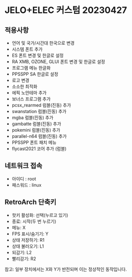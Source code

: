 # JELO+ELEC 커스텀 20230427

## 적용사항
 - 언어 및 국가/시간대 한국으로 변경
 - 시스템 폰트 추가
 - ES 폰트 변경 및 한글로 설정
 - RA XMB, OZONE, GLUI 폰트 변경 및 한글로 설정
 - 프로그램 메뉴 한글화
 - PPSSPP SA 한글로 설정
 - 로고 변경
 - 소소한 최적화
 - 에픽 노안테마 추가
 - 보너스 프로그램 추가
 - pcsx_rearmed 럼블(진동) 추가
 - swanstation 럼블(진동) 추가
 - mgba 럼블(진동) 추가
 - gambatte 럼블(진동) 추가
 - pokemini 럼블(진동) 추가
 - parallel-n64 럼블(진동) 추가
 - PPSSPP 폰트 패치 메뉴
 - flycast2021 코어 추가 (럼블)

## 네트워크 접속
 - 아이디 : root
 - 패스워드 : linux


## RetroArch 단축키
 - 핫키 활성화: 선택(누르고 있기)
 - 종료: 시작(두 번 누르기)
 - 메뉴: X
 - FPS 표시/숨기기: Y
 - 상태 저장하기: R1
 - 상태 불러오기: L1
 - 되감기: L2
 - 빨리감기: R2

참고: 일부 장치에서는 X와 Y가 반전되며 이는 정상적인 동작입니다.
